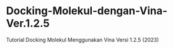 # Docking-Molekul-dengan-Vina-Ver.1.2.5
Tutorial Docking Molekul Menggunakan Vina Versi 1.2.5 (2023)

